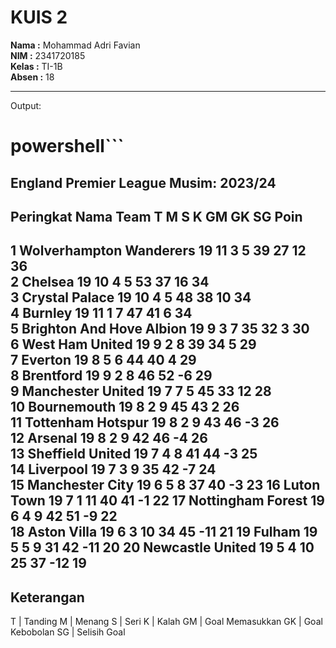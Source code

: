 # KUIS 2

**Nama :** Mohammad Adri Favian<br>
**NIM :** 2341720185<br>
**Kelas :** TI-1B<br>
**Absen :** 18

---

Output:

powershell```
===============================================================================
England Premier League                              Musim: 2023/24
-------------------------------------------------------------------------------
Peringkat    Nama Team                      T   M   S   K   GM  GK  SG     Poin 
-------------------------------------------------------------------------------
1            Wolverhampton Wanderers        19  11  3   5   39  27  12     36  
2            Chelsea                        19  10  4   5   53  37  16     34  
3            Crystal Palace                 19  10  4   5   48  38  10     34  
4            Burnley                        19  11  1   7   47  41  6      34  
5            Brighton And Hove Albion       19  9   3   7   35  32  3      30  
6            West Ham United                19  9   2   8   39  34  5      29  
7            Everton                        19  8   5   6   44  40  4      29  
8            Brentford                      19  9   2   8   46  52  -6     29  
9            Manchester United              19  7   7   5   45  33  12     28  
10           Bournemouth                    19  8   2   9   45  43  2      26  
11           Tottenham Hotspur              19  8   2   9   43  46  -3     26  
12           Arsenal                        19  8   2   9   42  46  -4     26  
13           Sheffield United               19  7   4   8   41  44  -3     25  
14           Liverpool                      19  7   3   9   35  42  -7     24  
15           Manchester City                19  6   5   8   37  40  -3     23
16           Luton Town                     19  7   1   11  40  41  -1     22
17           Nottingham Forest              19  6   4   9   42  51  -9     22  
18           Aston Villa                    19  6   3   10  34  45  -11    21
19           Fulham                         19  5   5   9   31  42  -11    20
20           Newcastle United               19  5   4   10  25  37  -12    19
------------------------------------------------------------------------------

Keterangan
----------------------
T  | Tanding
M  | Menang
S  | Seri
K  | Kalah
GM | Goal Memasukkan
GK | Goal Kebobolan
SG | Selisih Goal   
```